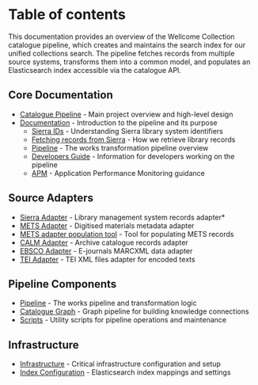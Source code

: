 # Table of contents

This documentation provides an overview of the Wellcome Collection catalogue pipeline, which creates and maintains the search index for our unified collections search. The pipeline fetches records from multiple source systems, transforms them into a common model, and populates an Elasticsearch index accessible via the catalogue API.

## Core Documentation

* [Catalogue Pipeline](README.md) - Main project overview and high-level design
* [Documentation](docs/README.md) - Introduction to the pipeline and its purpose
  * [Sierra IDs](docs/sierra/sierra_ids.md) - Understanding Sierra library system identifiers
  * [Fetching records from Sierra](docs/adapters/fetching_records_from_sierra.md) - How we retrieve library records
  * [Pipeline](docs/pipeline/README.md) - The works transformation pipeline overview
  * [Developers Guide](docs/developers.md) - Information for developers working on the pipeline
  * [APM](docs/apm.md) - Application Performance Monitoring guidance

## Source Adapters

* [Sierra Adapter](sierra_adapter/README.md) - Library management system records adapter*
*  [METS Adapter](mets_adapter/README.md) - Digitised materials metadata adapter
  * [METS adapter population tool](mets_adapter/populate_mets.md) - Tool for populating METS records
* [CALM Adapter](calm_adapter/README.md) - Archive catalogue records adapter
* [EBSCO Adapter](ebsco_adapter/README.md) - E-journals MARCXML data adapter
* [TEI Adapter](tei_adapter/README.md) - TEI XML files adapter for encoded texts

## Pipeline Components

* [Pipeline](pipeline/README.md) - The works pipeline and transformation logic
* [Catalogue Graph](catalogue_graph/README.md) - Graph pipeline for building knowledge connections
* [Scripts](scripts/README.md) - Utility scripts for pipeline operations and maintenance

## Infrastructure

* [Infrastructure](infrastructure/critical/README.md) - Critical infrastructure configuration and setup
* [Index Configuration](index_config/README.md) - Elasticsearch index mappings and settings

